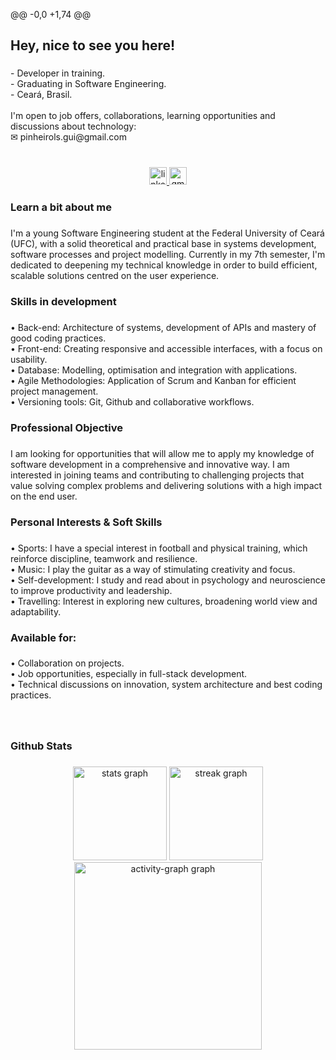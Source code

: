 @@ -0,0 +1,74 @@
<h2 align="left">Hey, nice to see you here!</h2>

###

<p align="left">- Developer in training.<br>- Graduating in Software Engineering.<br>- Ceará, Brasil.<br><br>I'm open to job offers, collaborations, learning opportunities and discussions about technology:<br>✉ pinheirols.gui@gmail.com</p>

###

<br clear="both">

<div align="center">
  <a href="https://www.linkedin.com/in/guilhermepls/" target="_blank">
    <img src="https://img.shields.io/static/v1?message=LinkedIn&logo=linkedin&label=&color=0077B5&logoColor=white&labelColor=&style=for-the-badge" height="28" alt="linkedin logo"  />
  </a>
  <a href="mailto:pinheirols.gui@gmail.com" target="_blank">
    <img src="https://img.shields.io/static/v1?message=Gmail&logo=gmail&label=&color=D14836&logoColor=white&labelColor=&style=for-the-badge" height="28" alt="gmail logo"  />
  </a>
</div>

###

<h3 align="left">Learn a bit about me</h3>

###

<p align="left">I'm a young Software Engineering student at the Federal University of Ceará (UFC), with a solid theoretical and practical base in systems development, software processes and project modelling. Currently in my 7th semester, I'm dedicated to deepening my technical knowledge in order to build efficient, scalable solutions centred on the user experience.</p>

###

<h3 align="left">Skills in development</h3>

###

<p align="left">• Back-end: Architecture of systems, development of APIs and mastery of good coding practices.<br>• Front-end: Creating responsive and accessible interfaces, with a focus on usability. <br>• Database: Modelling, optimisation and integration with applications. <br>• Agile Methodologies: Application of Scrum and Kanban for efficient project management. <br>• Versioning tools: Git, Github and collaborative workflows.</p>

###

<h3 align="left">Professional Objective</h3>

###

<p align="left">I am looking for opportunities that will allow me to apply my knowledge of software development in a comprehensive and innovative way. I am interested in joining teams and contributing to challenging projects that value solving complex problems and delivering solutions with a high impact on the end user.</p>

###

<h3 align="left">Personal Interests & Soft Skills</h3>

###

<p align="left">• Sports: I have a special interest in football and physical training, which reinforce discipline, teamwork and resilience. <br>• Music: I play the guitar as a way of stimulating creativity and focus. <br>• Self-development: I study and read about in psychology and neuroscience to improve productivity and leadership. <br>• Travelling: Interest in exploring new cultures, broadening world view and adaptability.</p>

###

<h3 align="left">Available for:</h3>

###

<p align="left">• Collaboration on projects. <br>• Job opportunities, especially in full-stack development.<br>• Technical discussions on innovation, system architecture and best coding practices.</p>

###

<br clear="both">

<h3 align="left">Github Stats</h3>

###

<div align="center">
  <img src="https://github-readme-stats.vercel.app/api?username=guilhermepls&hide_title=false&hide_rank=false&show_icons=true&include_all_commits=true&count_private=true&disable_animations=false&theme=tokyonight&locale=en&hide_border=false&order=1" height="150" alt="stats graph"  />
  <img src="https://streak-stats.demolab.com?user=guilhermepls&locale=en&mode=daily&theme=tokyonight&hide_border=false&border_radius=5&order=3" height="150" alt="streak graph"  />
  <img src="https://github-readme-activity-graph.vercel.app/graph?username=guilhermepls&radius=16&theme=tokyo-night&area=true&order=5" height="300" alt="activity-graph graph"  />
</div>

###
